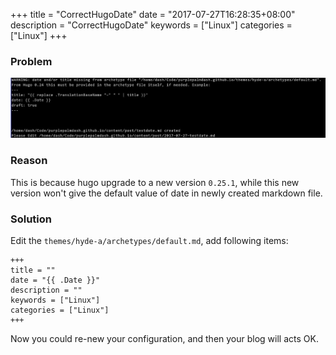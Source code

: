 +++
title = "CorrectHugoDate"
date = "2017-07-27T16:28:35+08:00"
description = "CorrectHugoDate"
keywords = ["Linux"]
categories = ["Linux"]
+++

### Problem
![/images/2017_07_27_16_08_05_1361x260.jpg](/images/2017_07_27_16_08_05_1361x260.jpg)

### Reason
This is because hugo upgrade to a new version `0.25.1`, while this new version
won't give the default value of date in newly created markdown file.    

### Solution
Edit the `themes/hyde-a/archetypes/default.md`, add following items:    

```
+++
title = ""
date = "{{ .Date }}"
description = ""
keywords = ["Linux"]
categories = ["Linux"]
+++
```

Now you could re-new your configuration, and then your blog will acts OK.   

